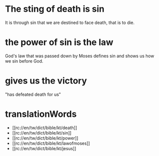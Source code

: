 # The sting of death is sin

It is through sin that we are destined to face death, that is to die.

# the power of sin is the law

God's law that was passed down by Moses defines sin and shows us how we sin before God.

# gives us the victory

"has defeated death for us"

# translationWords

* [[rc://en/tw/dict/bible/kt/death]]
* [[rc://en/tw/dict/bible/kt/sin]]
* [[rc://en/tw/dict/bible/kt/power]]
* [[rc://en/tw/dict/bible/kt/lawofmoses]]
* [[rc://en/tw/dict/bible/kt/jesus]]